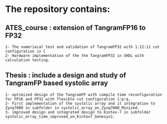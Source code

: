 # The repository contains:
## ATES_course : extension of TangramFP16 to FP32 
    1- The numeriacal test and validation of TangramFP32 with 1:12:11 cut configuration in C
    2- Hardware implementation of the the TangramFP32 in VHDL with calculation testing.
## Thesis : include a design and study of TangramFP based systolic array
    1- optimized design of the TangramFP with compile time reconfiguration for FP16 and FP32 with flexible cut configuration 1:p:q.
    2- First implementation of the systolic array and it integration to Zynq7000 in subfolder in systolic_array_on_Zynq7000_Minized.
    3- improved design and integrated design to Kintex-7 in subfolder  systolic_array_time_improved_on_Kintex7_Genesys2.
